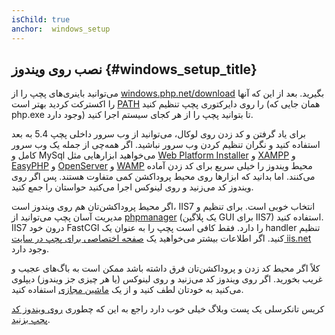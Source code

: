 ```yaml
---
isChild: true
anchor:  windows_setup
---
```


## نصب روی ویندوز {#windows_setup_title}

می‌توانید باینری‌های پچپ را از [windows.php.net/download][php-downloads] بگیرید. بعد از این که آنها را اکسترکت کردید بهتر است [PATH][windows-path] را 
روی دایرکتوری پچپ تنظیم کنید (همان جایی که php.exe وجود دارد) تا بتوانید پچپ را از هر کجای سیستم اجرا کنید.

برای یاد گرفتن و کد زدن روی لوکال، می‌توانید از وب سرور داخلی پچپ 5.4 به بعد استفاده کنید و نگران تنظیم کردن وب سرور نباشید. اگر همه‌چی از جمله یک وب سرور کامل و MySql می‌خواهید ابزارهایی مثل [Web Platform Installer][wpi] و [XAMPP][xampp] و [EasyPHP][easyphp] و [OpenServer][openserver] و [WAMP][wamp] محیط ویندوز را خیلی سریع برای کد زدن آماده می‌کنند. اما بدانید که ابزارها روی محیط پروداکشن کمی متفاوت هستند. پس اگر روی ویندوز کد می‌زنید و روی لینوکس اجرا می‌کنید حواستان را جمع کنید.

اگر محیط پروداکشن‌تان هم روی ویندوز است، IIS7 انتخاب خوبی است. برای تنظیم و مدیریت آسان پچپ می‌توانید از [phpmanager][phpmanager] (یک پلاگین GUI برای IIS7) استفاده کنید. IIS7 درون خود FastCGI را دارد. فقط کافی است پچپ را به عنوان یک handler تنظیم کنید. اگر اطلاعات بیشتر می‌خواهید یک [صفحه اختصاصی برای پچپ در سایت iis.net][php-iis] وجود دارد.

کلاً اگر محیط کد زدن و پروداکشن‌تان فرق داشته باشد ممکن است به باگ‌های عجیب و غریب بخورید. اگر روی ویندوز کد می‌زنید و روی لینوکس (یا هر چیزی جز ویندوز) دیپلوی می‌کنید به خودتان لطف کنید و از یک [ماشین مجازی](#virtualization_title) استفاده کنید.

کریس تانکرسلی یک پست وبلاگ خیلی خوب دارد راجع به این که چطوری [روی ویندوز کد پچپ بزنید][windows-tools].

[easyphp]: http://www.easyphp.org/
[phpmanager]: http://phpmanager.codeplex.com/
[openserver]: http://open-server.ru/
[wamp]: http://www.wampserver.com/en/
[php-downloads]: http://windows.php.net/download/
[php-iis]: http://php.iis.net/
[windows-path]: http://www.windows-commandline.com/set-path-command-line/
[windows-tools]: http://ctankersley.com/2016/11/13/developing-on-windows-2016/
[wpi]: https://www.microsoft.com/web/downloads/platform.aspx
[xampp]: http://www.apachefriends.org/en/xampp.html
